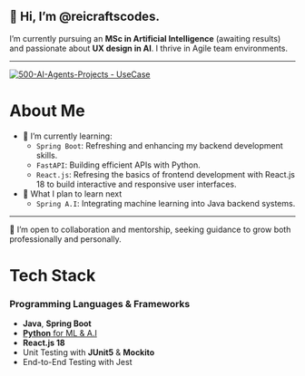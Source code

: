 ## 👋 Hi, I’m @reicraftscodes.

I’m currently pursuing an **MSc in Artificial Intelligence** (awaiting results) and passionate about **UX design in AI**. I thrive in Agile team environments.

---

[![500-AI-Agents-Projects - UseCase](https://img.shields.io/badge/machine--learning--projects-repository-2ea44f?logo=https%3A%2F%2Fstatic-00.iconduck.com%2Fassets.00%2Frobot-emoji-2048x2044-kay057lt.png&logoColor=2ea44f)](https://github.com/reicraftscodes/python-machine-learning-projects)

# About Me
- 🚀 I’m currently learning:
  - `Spring Boot`: Refreshing and enhancing my backend development skills.  
  - `FastAPI`: Building efficient APIs with Python.  
  - `React.js`: Refresing the basics of frontend development with React.js 18 to build interactive and responsive user interfaces.
- 🎯 What I plan to learn next
  - `Spring A.I`: Integrating machine learning into Java backend systems.  
---

👯 I’m open to collaboration and mentorship, seeking guidance to grow both professionally and personally.

# Tech Stack

### Programming Languages & Frameworks
- **Java**, **Spring Boot**  
- [**Python** for ML & A.I](https://github.com/reicraftscodes/python-machine-learning-projects)
- **React.js 18**  
- Unit Testing with **JUnit5** & **Mockito**  
- End-to-End Testing with Jest



